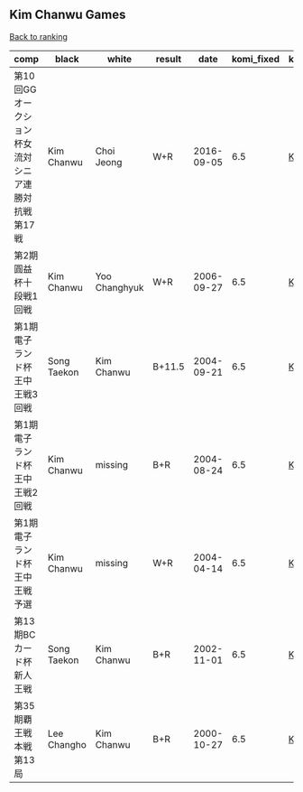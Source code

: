 ## Kim Chanwu Games

[Back to ranking](index.md)




| **comp** | **black** | **white** | **result** | **date** | **komi_fixed** | **kifu** | 
| --- | --- | --- | --- | --- | --- | --- |
| 第10回GGオークション杯女流対シニア連勝対抗戦第17戦 | Kim Chanwu | Choi Jeong | W+R | 2016-09-05 | 6.5 | [Kifu](https://kifudepot.net/kifucontents.php?id=tVDTRR%2Bur7YtaE99Gr6lEg%3D%3D) | 
| 第2期圓益杯十段戦1回戦 | Kim Chanwu | Yoo Changhyuk | W+R | 2006-09-27 | 6.5 | [Kifu](https://kifudepot.net/kifucontents.php?id=gCGLWbPyBs6enm0eROYvmA%3D%3D) | 
| 第1期電子ランド杯王中王戦3回戦 | Song Taekon | Kim Chanwu | B+11.5 | 2004-09-21 | 6.5 | [Kifu](https://kifudepot.net/kifucontents.php?id=0mrhvT6BGh%2FOAINvBcAp4Q%3D%3D) | 
| 第1期電子ランド杯王中王戦2回戦 | Kim Chanwu | missing | B+R | 2004-08-24 | 6.5 | [Kifu](https://kifudepot.net/kifucontents.php?id=jZ6d8YI%2BcIaFeb9GIuGqsw%3D%3D) | 
| 第1期電子ランド杯王中王戦予選 | Kim Chanwu | missing | W+R | 2004-04-14 | 6.5 | [Kifu](https://kifudepot.net/kifucontents.php?id=0GN2ntQdrUlDR2dpFxGkvw%3D%3D) | 
| 第13期BCカード杯新人王戦 | Song Taekon | Kim Chanwu | B+R | 2002-11-01 | 6.5 | [Kifu](https://kifudepot.net/kifucontents.php?id=9dwVjxKoIpj6EfrOBJnxag%3D%3D) | 
| 第35期覇王戦本戦第13局 | Lee Changho | Kim Chanwu | B+R | 2000-10-27 | 6.5 | [Kifu](https://kifudepot.net/kifucontents.php?id=%2B1AbjMbA95NgiFMRyplZvg%3D%3D) |




